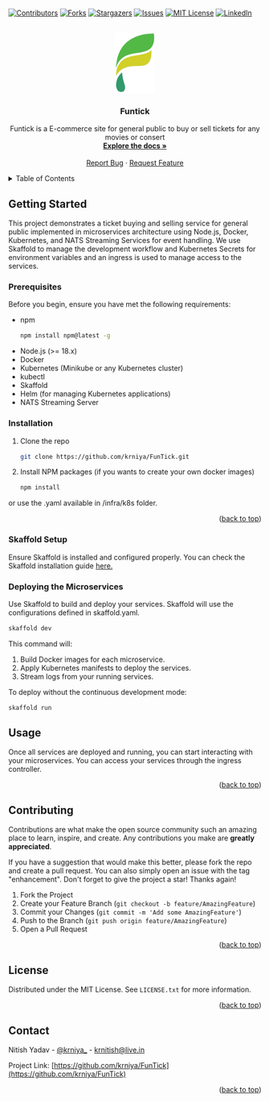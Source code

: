 <!-- Improved compatibility of back to top link: See: https://github.com/othneildrew/Best-README-Template/pull/73 -->
<a name="readme-top"></a>

<!-- PROJECT SHIELDS -->
\
[![Contributors][contributors-shield]][contributors-url]
[![Forks][forks-shield]][forks-url]
[![Stargazers][stars-shield]][stars-url]
[![Issues][issues-shield]][issues-url]
[![MIT License][license-shield]][license-url]
[![LinkedIn][linkedin-shield]][linkedin-url]



<!-- PROJECT LOGO -->
<br />
<div align="center">
  <a href="https://github.com/krniya/FunTick">
    <img src="https://github.com/krniya/FunTick/blob/main/client/public/assets/images/logo.png?raw=true" alt="Logo" width="80" height="120">
  </a>

<h3 align="center">Funtick</h3>

  <p align="center">
    Funtick is a E-commerce site for general public to buy or sell tickets for any movies or consert
    <br />
    <a href="https://github.com/krniya/FunTick"><strong>Explore the docs »</strong></a>
    <br />
    <br />
    <a href="https://github.com/krniya/FunTick/issues">Report Bug</a>
    ·
    <a href="https://github.com/krniya/FunTick/issues">Request Feature</a>
  </p>
</div>



<!-- TABLE OF CONTENTS -->
<details>
  <summary>Table of Contents</summary>
  <ol>
    <!-- <li>
      <a href="#about-the-project">About The Project</a>
      <ul>
        <li><a href="#built-with">Built With</a></li>
      </ul>
    </li> -->
    <li>
      <a href="#getting-started">Getting Started</a>
      <ul>
        <li><a href="#prerequisites">Prerequisites</a></li>
        <li><a href="#installation">Installation</a></li>
      </ul>
    </li>
    <li><a href="#usage">Usage</a></li>
    <!-- <li><a href="#roadmap">Roadmap</a></li> -->
    <li><a href="#contributing">Contributing</a></li>
    <li><a href="#license">License</a></li>
    <li><a href="#contact">Contact</a></li>
    <!-- <li><a href="#acknowledgments">Acknowledgments</a></li> -->
  </ol>
</details>



<!-- ABOUT THE PROJECT
## About The Project

[![Product Name Screen Shot][product-screenshot]](https://example.com)



<p align="right">(<a href="#readme-top">back to top</a>)</p> -->

<!-- 

### Built With

* [![nodejs][nodejs]][React-url]
* [![Vue][Vue.js]][Vue-url]
* [![Angular][Angular.io]][Angular-url]
* [![Svelte][Svelte.dev]][Svelte-url]
* [![Laravel][Laravel.com]][Laravel-url]
* [![Bootstrap][Bootstrap.com]][Bootstrap-url]
* [![JQuery][JQuery.com]][JQuery-url]

<p align="right">(<a href="#readme-top">back to top</a>)</p>
 -->


<!-- GETTING STARTED -->
## Getting Started

This project demonstrates a ticket buying and selling service for general public implemented in microservices architecture using Node.js, Docker, Kubernetes, and NATS Streaming Services for event handling. We use Skaffold to manage the development workflow and Kubernetes Secrets for environment variables and an ingress is used to manage access to the services.


### Prerequisites

Before you begin, ensure you have met the following requirements:

* npm
  ```sh
  npm install npm@latest -g
  ```
- Node.js (>= 18.x)
- Docker
- Kubernetes (Minikube or any Kubernetes cluster)
- kubectl
- Skaffold
- Helm (for managing Kubernetes applications)
- NATS Streaming Server


### Installation


1. Clone the repo
   ```sh
   git clone https://github.com/krniya/FunTick.git
   ```
2. Install NPM packages (if you wants to create your own docker images)
   ```sh
   npm install
   ```
  or use the .yaml available in /infra/k8s folder.


<p align="right">(<a href="#readme-top">back to top</a>)</p>

### Skaffold Setup
Ensure Skaffold is installed and configured properly. You can check the Skaffold installation guide <a href="https://skaffold.dev/docs/install/">here.</a>

### Deploying the Microservices
Use Skaffold to build and deploy your services. Skaffold will use the configurations defined in skaffold.yaml.

```sh
skaffold dev
```
This command will:

1. Build Docker images for each microservice.
2. Apply Kubernetes manifests to deploy the services.
3. Stream logs from your running services.


To deploy without the continuous development mode:
```sh
skaffold run
```

<!-- USAGE EXAMPLES -->
## Usage

 Once all services are deployed and running, you can start interacting with your microservices. You can access your services through the ingress controller.

<p align="right">(<a href="#readme-top">back to top</a>)</p>





<!-- CONTRIBUTING -->
## Contributing

Contributions are what make the open source community such an amazing place to learn, inspire, and create. Any contributions you make are **greatly appreciated**.

If you have a suggestion that would make this better, please fork the repo and create a pull request. You can also simply open an issue with the tag "enhancement".
Don't forget to give the project a star! Thanks again!

1. Fork the Project
2. Create your Feature Branch (`git checkout -b feature/AmazingFeature`)
3. Commit your Changes (`git commit -m 'Add some AmazingFeature'`)
4. Push to the Branch (`git push origin feature/AmazingFeature`)
5. Open a Pull Request

<p align="right">(<a href="#readme-top">back to top</a>)</p>



<!-- LICENSE -->
## License

Distributed under the MIT License. See `LICENSE.txt` for more information.

<p align="right">(<a href="#readme-top">back to top</a>)</p>



<!-- CONTACT -->
## Contact

Nitish Yadav - [@krniya_](https://twitter.com/krniya_) - krnitish@live.in

Project Link: [https://github.com/krniya/FunTick](https://github.com/krniya/FunTick)

<p align="right">(<a href="#readme-top">back to top</a>)</p>



<!-- ACKNOWLEDGMENTS
## Acknowledgments

* []()
* []()
* []() -->

<!-- <p align="right">(<a href="#readme-top">back to top</a>)</p> -->



<!-- MARKDOWN LINKS & IMAGES -->
<!-- https://www.markdownguide.org/basic-syntax/#reference-style-links -->
[contributors-shield]: https://img.shields.io/github/contributors/krniya/FunTick.svg?style=for-the-badge
[contributors-url]: https://github.com/krniya/FunTick/graphs/contributors
[forks-shield]: https://img.shields.io/github/forks/krniya/FunTick.svg?style=for-the-badge
[forks-url]: https://github.com/krniya/FunTick/network/members
[stars-shield]: https://img.shields.io/github/stars/krniya/FunTick.svg?style=for-the-badge
[stars-url]: https://github.com/krniya/FunTick/stargazers
[issues-shield]: https://img.shields.io/github/issues/krniya/FunTick.svg?style=for-the-badge
[issues-url]: https://github.com/krniya/FunTick/issues
[license-shield]: https://img.shields.io/github/license/krniya/FunTick.svg?style=for-the-badge
[license-url]: https://github.com/krniya/FunTick/blob/master/LICENSE.txt
[linkedin-shield]: https://img.shields.io/badge/-LinkedIn-black.svg?style=for-the-badge&logo=linkedin&colorB=555
[linkedin-url]: https://linkedin.com/in/krniya
[product-screenshot]: images/screenshot.png
[Next.js]: https://img.shields.io/badge/next.js-000000?style=for-the-badge&logo=nextdotjs&logoColor=white
[Next-url]: https://nextjs.org/
[React.js]: https://img.shields.io/badge/React-20232A?style=for-the-badge&logo=react&logoColor=61DAFB
[React-url]: https://reactjs.org/
[Vue.js]: https://img.shields.io/badge/Vue.js-35495E?style=for-the-badge&logo=vuedotjs&logoColor=4FC08D
[Vue-url]: https://vuejs.org/
[Angular.io]: https://img.shields.io/badge/Angular-DD0031?style=for-the-badge&logo=angular&logoColor=white
[Angular-url]: https://angular.io/
[Svelte.dev]: https://img.shields.io/badge/Svelte-4A4A55?style=for-the-badge&logo=svelte&logoColor=FF3E00
[Svelte-url]: https://svelte.dev/
[Laravel.com]: https://img.shields.io/badge/Laravel-FF2D20?style=for-the-badge&logo=laravel&logoColor=white
[Laravel-url]: https://laravel.com
[Bootstrap.com]: https://img.shields.io/badge/Bootstrap-563D7C?style=for-the-badge&logo=bootstrap&logoColor=white
[Bootstrap-url]: https://getbootstrap.com
[JQuery.com]: https://img.shields.io/badge/jQuery-0769AD?style=for-the-badge&logo=jquery&logoColor=white
[JQuery-url]: https://jquery.com 
[nodejs]: https://img.shields.io/badge/niyanode?style=for-the-badge&logo=nodedotjs